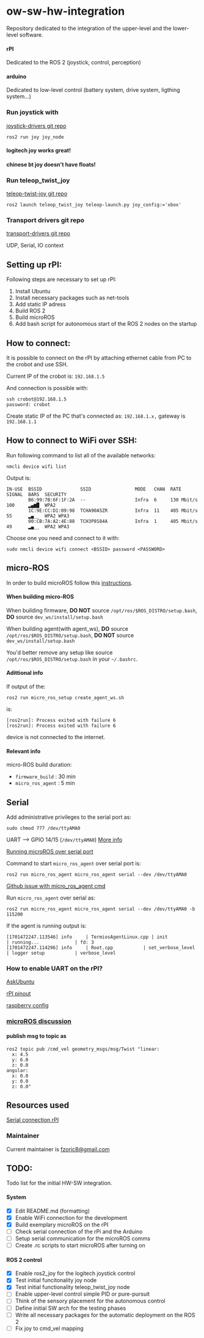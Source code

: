 # ow-sw-hw-integration

Repository dedicated to the integration of the upper-level and the lower-level software. 

#### rPI  

Dedicated to the ROS 2 (joystick, control, perception)  

#### arduino  

Dedicated to low-level control (battery system, drive system, ligthing system...)

### Run joystick with 

[joystick-drivers git repo](https://github.com/ros-drivers/joystick_drivers)


```
ros2 run joy joy_node 
```

#### logitech joy works great! 
#### chinese bt joy doesn't have floats!

### Run teleop_twist_joy

[teleop-twist-joy git repo](https://github.com/ros2/teleop_twist_joy)
```
ros2 launch teleop_twist_joy teleop-launch.py joy_config:='xbox'
```


### Transport drivers git repo 

[transport-drivers git repo](https://github.com/ros-drivers/transport_drivers)

UDP, Serial, IO context 


## Setting up rPI: 

Following steps are necessary to set up rPI: 
1. Install Ubuntu 
2. Install necessary packages such as net-tools 
3. Add static IP adress
4. Build ROS 2
5. Build microROS
6. Add bash script for autonomous start of the ROS 2 nodes on the startup 

## How to connect: 

It is possible to connect on the rPI by attaching ethernet cable from PC to the 
crobot and use SSH. 

Current IP of the crobot is: `192.168.1.5`

And connection is possible with: 
``` 
ssh crobot@192.168.1.5
password: crobot
``` 

Create static IP of the PC that's connected as: `192.168.1.x,` 
gateway is `192.168.1.1`

## How to connect to WiFi over SSH: 

Run following command to list all of the available networks: 
```
nmcli device wifi list
```

Output is: 
```
IN-USE  BSSID              SSID                MODE   CHAN  RATE        SIGNAL  BARS  SECURITY  
        B6:99:7B:6F:1F:2A  --                  Infra  6     130 Mbit/s  100     ▂▄▆█  WPA2      
        1C:9E:CC:D1:09:98  TCHA90A5ZR          Infra  11    405 Mbit/s  55      ▂▄__  WPA2 WPA3 
        00:CB:7A:A2:4E:88  TCH3P8S84A          Infra  1     405 Mbit/s  49      ▂▄__  WPA2 WPA3 

```

Choose one you need and connect to it with:

```
sudo nmcli device wifi connect <BSSID> password <PASSWORD>
```

## micro-ROS

In order to build microROS follow this [instructions](https://micro.ros.org/docs/tutorials/core/first_application_linux/). 

#### When building micro-ROS 

When building firmware, **DO NOT** source `/opt/ros/$ROS_DISTRO/setup.bash`, **DO** source `dev_ws/install/setup.bash`

When building agent(with agent_ws), **DO** source `/opt/ros/$ROS_DISTRO/setup.bash`, **DO NOT** source `dev_ws/install/setup.bash`

You'd better remove any setup like source `/opt/ros/$ROS_DISTRO/setup.bash` in your `~/.bashrc`. 

#### Adittional info

If output of the: 
```
ros2 run micro_ros_setup create_agent_ws.sh
```
is: 
```
[ros2run]: Process exited with failure 6
[ros2run]: Process exited with failure 6
```

device is not connected to the internet. 


#### Relevant info 

micro-ROS build duration: 
* `firmware_build` : 30 min
* `micro_ros_agent` : 5 min


## Serial 

Add administrative privileges to the serial port as: 
```
sudo chmod 777 /dev/ttyAMA0 
```

UART --> GPIO 14/15 (`/dev/ttyAMA0`)
[More info](https://jason19970210.medium.com/raspberry-pi-4-with-multiple-uart-interface-4eac75f74d7c)

[Running microROS over serial port](https://micro.ros.org/docs/tutorials/core/first_application_rtos/freertos/)

Command to start `micro_ros_agent` over serial port is: 
```
ros2 run micro_ros_agent micro_ros_agent serial --dev /dev/ttyAMA0
```

[Github issue with micro_ros_agent cmd](https://github.com/micro-ROS/micro_ros_arduino/issues/1105)

Run `micro_ros_agent` over serial as: 
```
ros2 run micro_ros_agent micro_ros_agent serial --dev /dev/ttyAMA0 -b 115200
```

If the agent is running output is: 
```
[1701472247.113546] info     | TermiosAgentLinux.cpp | init                     | running...             | fd: 3
[1701472247.114296] info     | Root.cpp           | set_verbose_level        | logger setup           | verbose_level
```


### How to enable UART on the rPI? 

[AskUbuntu](https://askubuntu.com/questions/1254376/enable-uart-communication-on-pi4-ubuntu-20-04)

[rPI pinout](https://pinout.xyz/pinout/uart)

[raspberry config](https://dev.to/elbruno/raspberrypi-install-raspi-config-on-ubuntu-22041-lts-195j)

### [microROS discussion](https://discourse.ros.org/t/our-conclusions-on-trying-to-implement-micro-ros-in-our-robot/24690/4)

#### publish msg to topic as

```
ros2 topic pub /cmd_vel geometry_msgs/msg/Twist "linear:
  x: 4.5
  y: 6.0
  z: 0.0
angular:
  x: 0.0
  y: 0.0
  z: 0.0" 
```

## Resources used

[Serial connection rPI](https://www.abelectronics.co.uk/kb/article/1035/serial-port-setup-in-raspberry-pi-os)


### Maintainer 

Current maintainer is fzoric8@gmail.com

## TODO: 

Todo list for the initial HW-SW integration. 

#### System

- [x] Edit README.md (formatting)
- [x] Enable WiFi connection for the development
- [x] Build exemplary microROS on the rPI
- [ ] Check serial connection of the rPi and the Arduino 
- [ ] Setup serial communication for the microROS comms
- [ ] Create .rc scripts to start microROS after turning on 

#### ROS 2 control 

- [x] Enable ros2_joy for the logitech joystick control
- [x] Test initial funcitonality joy node 
- [x] Test initial functionality teleop_twist_joy node
- [ ] Enable upper-level control simple PID or pure-pursuit
- [ ] Think of the sensory placement for the autonomous control 
- [ ] Define initial SW arch for the testing phases
- [ ] Write all necessary packages for the automatic deployment on the ROS 2
- [ ] Fix joy to cmd_vel mapping 